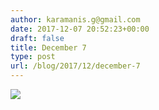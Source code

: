 ```yaml
---
author: karamanis.g@gmail.com
date: 2017-12-07 20:52:23+00:00
draft: false
title: December 7
type: post
url: /blog/2017/12/december-7
---
```


![](/images/2017-12-07-201712december-7/FullSizeRender.jpg)

